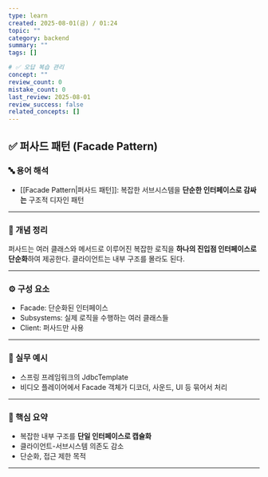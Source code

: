```yaml
---
type: learn
created: 2025-08-01(금) / 01:24
topic: ""
category: backend
summary: ""
tags: []

# ✅ 오답 복습 관리
concept: ""
review_count: 0
mistake_count: 0
last_review: 2025-08-01
review_success: false
related_concepts: []
---
```

## ✅ 퍼사드 패턴 (Facade Pattern)

### 🔤 용어 해석  
- [[Facade Pattern|퍼사드 패턴]]: 복잡한 서브시스템을 **단순한 인터페이스로 감싸는** 구조적 디자인 패턴

---

### 📌 개념 정리  
퍼사드는 여러 클래스와 메서드로 이루어진 복잡한 로직을 **하나의 진입점 인터페이스로 단순화**하여 제공한다. 클라이언트는 내부 구조를 몰라도 된다.

---

### ⚙️ 구성 요소  
- Facade: 단순화된 인터페이스  
- Subsystems: 실제 로직을 수행하는 여러 클래스들  
- Client: 퍼사드만 사용

---

### 💬 실무 예시  
- 스프링 프레임워크의 JdbcTemplate  
- 비디오 플레이어에서 Facade 객체가 디코더, 사운드, UI 등 묶어서 처리

---

### 🎯 핵심 요약  
- 복잡한 내부 구조를 **단일 인터페이스로 캡슐화**  
- 클라이언트-서브시스템 의존도 감소  
- 단순화, 접근 제한 목적

---